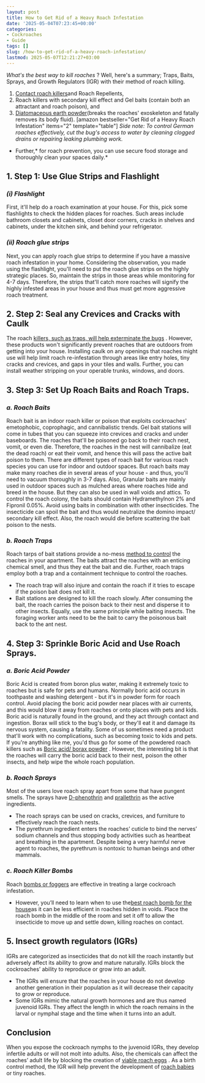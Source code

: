 ```yaml
---
layout: post
title: How to Get Rid of a Heavy Roach Infestation
date: '2025-05-04T07:23:45+00:00'
categories:
- Cockroaches
- Guide
tags: []
slug: /how-to-get-rid-of-a-heavy-roach-infestation/
lastmod: 2025-05-07T12:21:27+03:00
---
```


*What's the best way to kill roaches*
? Well, here's a summary; Traps, Baits, Sprays, and Growth Regulators (IGR) with their method of roach killing.
1. [Contact roach killers](https://pestpolicy.com/best-roach-killer-for-apartments/)and Roach Repellents,
2. Roach killers with secondary kill effect and Gel baits (contain both an attractant and roach poison), and
3. [Diatomaceous earth powder](https://pestpolicy.com/diatomaceous-earth/)(breaks the roaches' exoskeleton and fatally removes its body fluid).
[amazon bestseller="Get Rid of a Heavy Roach Infestation" items="2" template="table"]
*Side note: To control German roaches effectively, cut the bug's access to water by cleaning clogged drains or repairing leaking plumbing work.*
- Further,* for roach prevention, you can use secure food storage and thoroughly clean your spaces daily.*
## **1. Step 1: Use Glue Strips and Flashlight**
### *(i) Flashlight*
First, it'll help do a roach examination at your house. For this, pick some flashlights to check the hidden places for roaches.
Such areas include bathroom closets and cabinets, closet door corners, cracks in shelves and cabinets, under the kitchen sink, and behind your refrigerator.
### *(ii) Roach glue strips*
Next, you can apply roach glue strips to determine if you have a massive roach infestation in your home.
Considering the observation, you made using the flashlight, you'll need to put the roach glue strips on the highly strategic places. So, maintain the strips in those areas while monitoring for 4-7 days.
Therefore, the strips that'll catch more roaches will signify the highly infested areas in your house and thus must get more aggressive roach treatment.
## **2. Step 2: Seal any Crevices and Cracks with Caulk**
The roach
[killers, such as traps, will help exterminate the bugs](https://pestpolicy.com/harris-bed-bug-killer-review/)
. However, these products won't significantly prevent roaches that are outdoors from getting into your house.
Installing caulk on any openings that roaches might use will help limit roach re-infestation through areas like entry holes, tiny cracks and crevices, and gaps in your tiles and walls.
Further, you can install weather stripping on your operable trunks, windows, and doors.
## **3. Step 3: Set Up Roach Baits and Roach Traps.**
### *a. Roach Baits*
Roach bait is an indoor roach killer or poison that exploits cockroaches' emetophobic, coprophagic, and cannibalistic trends.
Gel bait stations will come in tubes that you can squeeze into crevices and cracks and under baseboards.
The roaches that'll be poisoned go back to their roach nest, vomit, or even die. Therefore, the roaches in the nest will cannibalize (eat the dead roach) or eat their vomit, and hence this will pass the active bait poison to them.
There are different types of roach bait for various roach species you can use for indoor and outdoor spaces.
But roach baits may make many roaches die in several areas of your house - and thus, you'll need to vacuum thoroughly in 3-7 days.
Also, Granular baits are mainly used in outdoor spaces such as mulched areas where roaches hide and breed in the house.
But they can also be used in wall voids and attics. To control the roach colony, the baits should contain Hydramethylnon 2% and Fipronil 0.05%.
Avoid using baits in combination with other insecticides. The insecticide can spoil the bait and thus would neutralize the domino impact/ secondary kill effect. Also, the roach would die before scattering the bait poison to the nests.
### *b. Roach Traps*
Roach tarps of bait stations provide a no-mess
[method to control](https://pestpolicy.com/top-7-natural-termite-control-can-easily/)
the roaches in your apartment. The baits attract the roaches with an enticing chemical smell, and thus they eat the bait and die.
Further, roach traps employ both a trap and a containment technique to control the roaches.
- The roach trap will also injure and contain the roach if it tries to escape if the poison bait does not kill it.
- Bait stations are designed to kill the roach slowly. After consuming the bait, the roach carries the poison back to their nest and disperse it to other insects.
Equally, use the same principle while baiting insects. The foraging worker ants need to be the bait to carry the poisonous bait back to the ant nest.
## **4. Step 3: Sprinkle Boric Acid and Use Roach Sprays.**
### *a. Boric Acid Powder*
Boric Acid is created from boron plus water, making it extremely toxic to roaches but is safe for pets and humans. Normally boric acid occurs in toothpaste and washing detergent - but it's in powder form for roach control.
Avoid placing the boric acid powder near places with air currents, and this would blow it away from roaches or onto places with pets and kids.
Boric acid is naturally found in the ground, and they act through contact and ingestion. Borax will stick to the bug's body, or they'll eat it and damage its nervous system, causing a fatality.
Some of us sometimes need a product that'll work with no complications, such as becoming toxic to kids and pets.
If you're anything like me, you'd thus go for some of the powdered roach killers such as
[Boric acid/ borax powder](https://pestpolicy.com/does-boric-acid-kill-roaches/)
.
However, the interesting bit is that the roaches will carry the boric acid back to their nest, poison the other insects, and help wipe the whole roach population.
### *b. Roach Sprays*
Most of the users love roach spray apart from some that have pungent smells. The sprays have
[D-phenothrin](https://en.wikipedia.org/wiki/Phenothrin)
and
[prallethrin](https://en.wikipedia.org/wiki/Prallethrin)
as the active ingredients.
- The roach sprays can be used on cracks, crevices, and furniture to effectively reach the roach nests.
- The pyrethrum ingredient enters the roaches’ cuticle to bind the nerves’ sodium channels and thus stopping body activities such as heartbeat and breathing in the apartment.
Despite being a very harmful nerve agent to roaches, the pyrethrum is nontoxic to human beings and other mammals.
### *c. Roach Killer Bombs*
Roach
[bombs or foggers](https://pestpolicy.com/best-fogger-for-bed-bugs/)
are effective in treating a large cockroach infestation.
- However, you’ll need to learn when to use the[best roach bomb for the house](https://pestpolicy.com/best-fogger-for-roaches/)as it can be less efficient in roaches hidden in voids.
Place the roach bomb in the middle of the room and set it off to allow the insecticide to move up and settle down, killing roaches on contact.
## **5. Insect growth regulators (IGRs)**
IGRs are categorized as insecticides that do not kill the roach instantly but adversely affect its ability to grow and mature naturally.
IGRs block the cockroaches’ ability to reproduce or grow into an adult.
- The IGRs will ensure that the roaches in your house do not develop another generation in their population as it will decrease their capacity to grow or reproduce.
- Some IGRs mimic the natural growth hormones and are thus named juvenoid IGRs.
They affect the length in which the roach remains in the larval or nymphal stage and the time when it turns into an adult.
## Conclusion
When you expose the cockroach nymphs to the juvenoid IGRs, they develop infertile adults or will not molt into adults.
Also, the chemicals can affect the roaches’ adult life by blocking the creation of
[viable roach eggs](https://pestpolicy.com/bed-bug-eggs/)
. As a birth control method, the IGR will help prevent the development of
[roach babies](https://pestpolicy.com/what-do-baby-roaches-look-like//)
or tiny roaches.
